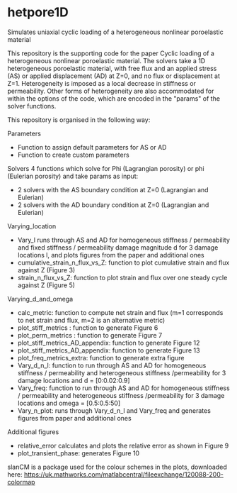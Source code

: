 # hetpore1D

Simulates uniaxial cyclic loading of a heterogeneous nonlinear poroelastic material

This repository is the supporting code for the paper Cyclic loading of a heterogeneous nonlinear poroelastic material. The solvers take a 1D heterogeneous poroelastic material, with free flux and an applied stress (AS) or applied displacement (AD) at Z=0, and no flux or displacement at Z=1. Heterogeneity is imposed as a local decrease in stiffness or permeability. Other forms of heterogeneity are also accommodated for within the options of the code, which are encoded in the "params" of the solver functions.

This repository is organised in the following way:

Parameters
- Function to assign default parameters for AS or AD
- Function to create custom parameters

Solvers
4 functions which solve for Phi (Lagrangian porosity) or phi (Eulerian porosity) and take params as input:
- 2 solvers with the AS boundary condition at Z=0 (Lagrangian and Eulerian)
- 2 solvers with the AD boundary condition at Z=0 (Lagrangian and Eulerian)

Varying_location
- Vary_l runs through AS and AD for homogeneous stiffness / permeability and fixed stiffness / permeability damage magnitude d for 3 damage locations l, and plots figures from the paper and additional ones
- cumulative_strain_n_flux_vs_Z: function to plot cumulative strain and flux against Z (Figure 3)
- strain_n_flux_vs_Z: function to plot strain and flux over one steady cycle against Z (Figure 5)

Varying_d_and_omega
- calc_metric: function to compute net strain and flux (m=1 corresponds to net strain and flux, m=2 is an alternative metric)
- plot_stiff_metrics : function to generate Figure 6
- plot_perm_metrics : function to generate Figure 7
- plot_stiff_metrics_AD_appendix: function to generate Figure 12
- plot_stiff_metrics_AD_appendix: function to generate Figure 13
- plot_freq_metrics_extra: function to generate extra figure
- Vary_d_n_l: function to run through AS and AD for homogeneous stiffness / permeability and heterogeneous stiffness /permeability for 3 damage locations and d =  [0:0.02:0.9]
- Vary_freq: function to run through AS and AD for homogeneous stiffness / permeability and heterogeneous stiffness /permeability for 3 damage locations and omega = [0.5:0.5:50]
- Vary_n_plot: runs through Vary_d_n_l and Vary_freq and generates figures from paper and additional ones

Additional figures
- relative_error calculates and plots the relative error as shown in Figure 9 
- plot_transient_phase: generates Figure 10

slanCM is a package used for the colour schemes in the plots, downloaded here: https://uk.mathworks.com/matlabcentral/fileexchange/120088-200-colormap